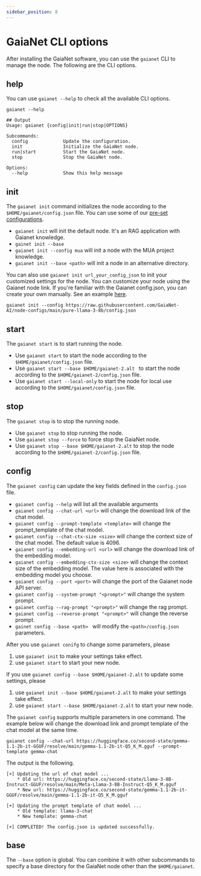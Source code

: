 ```yaml
---
sidebar_position: 8
---
```


# GaiaNet CLI options

After installing the GaiaNet software, you can use the `gaianet` CLI to manage the node. The following are the CLI options.

## help

You can use `gaianet --help` to check all the available CLI options.

```
gaianet --help

## Output
Usage: gaianet {config|init|run|stop|OPTIONS}

Subcommands:
  config             Update the configuration.
  init               Initialize the GaiaNet node.
  run|start          Start the GaiaNet node.
  stop               Stop the GaiaNet node.

Options:
  --help             Show this help message
```

## init

The `gaianet init` command initializes the node according to the `$HOME/gaianet/config.json` file. You can use some of our [pre-set configurations](https://github.com/GaiaNet-AI/node-configs).

* `gaianet init` will init the default node. It's an RAG application with Gaianet knowledge.
* `gainet init --base `
* `gaianet init --config mua` will init a node with the MUA project knowledge.
* `gaianet init --base <path>` will init a node in an alternative directory.

You can also use `gaianet init url_your_config_json` to init your customized settings for the node. You can customize your node using the Gaianet node link. If you're familiar with the Gaianet config.json, you can create your own manually. See an example [here](https://github.com/GaiaNet-AI/gaianet-node/blob/main/config.json).

```
gaianet init --config https://raw.githubusercontent.com/GaiaNet-AI/node-configs/main/pure-llama-3-8b/config.json
```

## start

The `gaianet start` is to start running the node.

* Use `gaianet start` to start the node according to the `$HOME/gaianet/config.json` file.
* Use `gaianet start --base $HOME/gaianet-2.alt ` to start the node according to the `$HOME/gaianet-2/config.json` file.
* Use `gaianet start --local-only` to start the node for local use according to the `$HOME/gaianet/config.json` file. 
 

## stop

The `gaianet stop` is to stop the running node.

* Use `gaianet stop` to stop running the node.
* Use `gaianet stop --force` to force stop the GaiaNet node.
* Use `gaianet stop --base $HOME/gaianet-2.alt` to stop the node according to the `$HOME/gaianet-2/config.json` file.

## config

The `gaianet config` can update the key fields defined in the `config.json` file.

* `gaianet config --help` will list all the available arguments
* `gaianet config --chat-url <url>` will change the download link of the chat model.
* `gaianet config --prompt-template <template>` will change the prompt_template of the chat model.
* `gaianet config --chat-ctx-size <size>` will change the context size of the chat model. The default value is 4096.
* `gaianet config --embedding-url <url>` will change the download link of the embedding model.
* `gaianet config --embedding-ctx-size <size>` will change the context size of the embedding model. The value here is associated with the embedding model you choose.
* `gaianet config --port <port>` will change the port of the Gaianet node API server.
* `gaianet config --system-prompt "<prompt>"` will change the system prompt.
* `gaianet config --rag-prompt "<prompt>"` will change the rag prompt.
* `gaianet config --reverse-prompt "<prompt>"` will change the reverse prompt.
* `gainet config --base <path> ` will modify the `<path>/config.json` parameters.

After you use `gaianet conifg` to change some parameters, please

1. use `gaianet init` to make your settings take effect.
2. use `gaianet start` to start your new node.

If you use `gaianet config --base $HOME/gaianet-2.alt` to update some settings, please

1. use `gaianet init --base $HOME/gaianet-2.alt` to make your settings take effect.
2. use `gaianet start --base $HOME/gaianet-2.alt` to start your new node.

The `gaianet config` supports multiple parameters in one command. The example below will change the download link and prompt template of the chat model at the same time.

```
gaianet config --chat-url https://huggingface.co/second-state/gemma-1.1-2b-it-GGUF/resolve/main/gemma-1.1-2b-it-Q5_K_M.gguf --prompt-template gemma-chat
```

The output is the following.

```
[+] Updating the url of chat model ...
    * Old url: https://huggingface.co/second-state/Llama-3-8B-Instruct-GGUF/resolve/main/Meta-Llama-3-8B-Instruct-Q5_K_M.gguf
    * New url: https://huggingface.co/second-state/gemma-1.1-2b-it-GGUF/resolve/main/gemma-1.1-2b-it-Q5_K_M.gguf

[+] Updating the prompt template of chat model ...
    * Old template: llama-3-chat
    * New template: gemma-chat

[+] COMPLETED! The config.json is updated successfully.
```

## base

The `--base` option is global. You can combine it with other subcommands to specify a base directory for the GaiaNet node other than the `$HOME/gaianet`.

